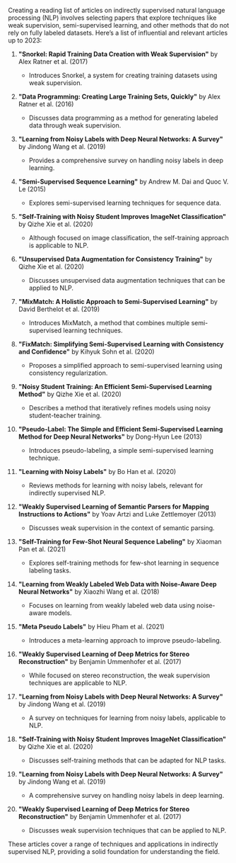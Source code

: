 Creating a reading list of articles on indirectly supervised natural language processing (NLP) involves selecting papers that explore techniques like weak supervision, semi-supervised learning, and other methods that do not rely on fully labeled datasets. Here’s a list of influential and relevant articles up to 2023:

1. **"Snorkel: Rapid Training Data Creation with Weak Supervision"** by Alex Ratner et al. (2017)  
   - Introduces Snorkel, a system for creating training datasets using weak supervision.

2. **"Data Programming: Creating Large Training Sets, Quickly"** by Alex Ratner et al. (2016)  
   - Discusses data programming as a method for generating labeled data through weak supervision.

3. **"Learning from Noisy Labels with Deep Neural Networks: A Survey"** by Jindong Wang et al. (2019)  
   - Provides a comprehensive survey on handling noisy labels in deep learning.

4. **"Semi-Supervised Sequence Learning"** by Andrew M. Dai and Quoc V. Le (2015)  
   - Explores semi-supervised learning techniques for sequence data.

5. **"Self-Training with Noisy Student Improves ImageNet Classification"** by Qizhe Xie et al. (2020)  
   - Although focused on image classification, the self-training approach is applicable to NLP.

6. **"Unsupervised Data Augmentation for Consistency Training"** by Qizhe Xie et al. (2020)  
   - Discusses unsupervised data augmentation techniques that can be applied to NLP.

7. **"MixMatch: A Holistic Approach to Semi-Supervised Learning"** by David Berthelot et al. (2019)  
   - Introduces MixMatch, a method that combines multiple semi-supervised learning techniques.

8. **"FixMatch: Simplifying Semi-Supervised Learning with Consistency and Confidence"** by Kihyuk Sohn et al. (2020)  
   - Proposes a simplified approach to semi-supervised learning using consistency regularization.

9. **"Noisy Student Training: An Efficient Semi-Supervised Learning Method"** by Qizhe Xie et al. (2020)  
   - Describes a method that iteratively refines models using noisy student-teacher training.

10. **"Pseudo-Label: The Simple and Efficient Semi-Supervised Learning Method for Deep Neural Networks"** by Dong-Hyun Lee (2013)  
    - Introduces pseudo-labeling, a simple semi-supervised learning technique.

11. **"Learning with Noisy Labels"** by Bo Han et al. (2020)  
    - Reviews methods for learning with noisy labels, relevant for indirectly supervised NLP.

12. **"Weakly Supervised Learning of Semantic Parsers for Mapping Instructions to Actions"** by Yoav Artzi and Luke Zettlemoyer (2013)  
    - Discusses weak supervision in the context of semantic parsing.

13. **"Self-Training for Few-Shot Neural Sequence Labeling"** by Xiaoman Pan et al. (2021)  
    - Explores self-training methods for few-shot learning in sequence labeling tasks.

14. **"Learning from Weakly Labeled Web Data with Noise-Aware Deep Neural Networks"** by Xiaozhi Wang et al. (2018)  
    - Focuses on learning from weakly labeled web data using noise-aware models.

15. **"Meta Pseudo Labels"** by Hieu Pham et al. (2021)  
    - Introduces a meta-learning approach to improve pseudo-labeling.

16. **"Weakly Supervised Learning of Deep Metrics for Stereo Reconstruction"** by Benjamin Ummenhofer et al. (2017)  
    - While focused on stereo reconstruction, the weak supervision techniques are applicable to NLP.

17. **"Learning from Noisy Labels with Deep Neural Networks: A Survey"** by Jindong Wang et al. (2019)  
    - A survey on techniques for learning from noisy labels, applicable to NLP.

18. **"Self-Training with Noisy Student Improves ImageNet Classification"** by Qizhe Xie et al. (2020)  
    - Discusses self-training methods that can be adapted for NLP tasks.

19. **"Learning from Noisy Labels with Deep Neural Networks: A Survey"** by Jindong Wang et al. (2019)  
    - A comprehensive survey on handling noisy labels in deep learning.

20. **"Weakly Supervised Learning of Deep Metrics for Stereo Reconstruction"** by Benjamin Ummenhofer et al. (2017)  
    - Discusses weak supervision techniques that can be applied to NLP.

These articles cover a range of techniques and applications in indirectly supervised NLP, providing a solid foundation for understanding the field.